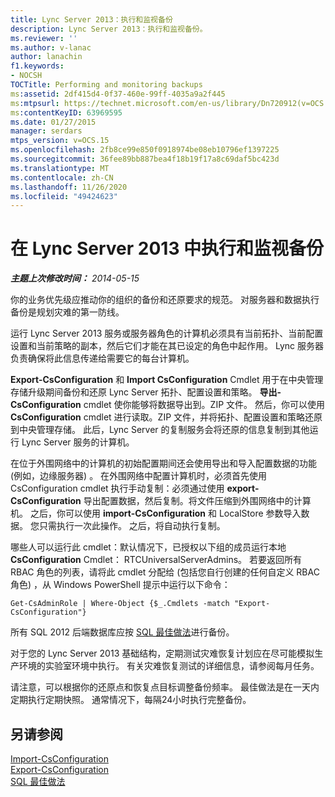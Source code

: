```yaml
---
title: Lync Server 2013：执行和监视备份
description: Lync Server 2013：执行和监视备份。
ms.reviewer: ''
ms.author: v-lanac
author: lanachin
f1.keywords:
- NOCSH
TOCTitle: Performing and monitoring backups
ms:assetid: 2df415d4-0f37-460e-99ff-4035a9a2f445
ms:mtpsurl: https://technet.microsoft.com/en-us/library/Dn720912(v=OCS.15)
ms:contentKeyID: 63969595
ms.date: 01/27/2015
manager: serdars
mtps_version: v=OCS.15
ms.openlocfilehash: 2fb8ce99e850f0918974be08eb10796ef1397225
ms.sourcegitcommit: 36fee89bb887bea4f18b19f17a8c69daf5bc423d
ms.translationtype: MT
ms.contentlocale: zh-CN
ms.lasthandoff: 11/26/2020
ms.locfileid: "49424623"
---
```

# <a name="performing-and-monitoring-backups-in-lync-server-2013"></a>在 Lync Server 2013 中执行和监视备份

<div data-xmlns="http://www.w3.org/1999/xhtml">

<div class="topic" data-xmlns="http://www.w3.org/1999/xhtml" data-msxsl="urn:schemas-microsoft-com:xslt" data-cs="https://msdn.microsoft.com/">

<div data-asp="https://msdn2.microsoft.com/asp">



</div>

<div id="mainSection">

<div id="mainBody">

<span> </span>

_**主题上次修改时间：** 2014-05-15_

你的业务优先级应推动你的组织的备份和还原要求的规范。 对服务器和数据执行备份是规划灾难的第一防线。

运行 Lync Server 2013 服务或服务器角色的计算机必须具有当前拓扑、当前配置设置和当前策略的副本，然后它们才能在其已设定的角色中起作用。 Lync 服务器负责确保将此信息传递给需要它的每台计算机。

**Export-CsConfiguration** 和 **Import CsConfiguration** Cmdlet 用于在中央管理存储升级期间备份和还原 Lync Server 拓扑、配置设置和策略。 **导出-CsConfiguration** cmdlet 使你能够将数据导出到。ZIP 文件。 然后，你可以使用 **CsConfiguration** cmdlet 进行读取。ZIP 文件，并将拓扑、配置设置和策略还原到中央管理存储。 此后，Lync Server 的复制服务会将还原的信息复制到其他运行 Lync Server 服务的计算机。

在位于外围网络中的计算机的初始配置期间还会使用导出和导入配置数据的功能 (例如，边缘服务器) 。 在外围网络中配置计算机时，必须首先使用 CsConfiguration cmdlet 执行手动复制：必须通过使用 **export-CsConfiguration** 导出配置数据，然后复制。将文件压缩到外围网络中的计算机。 之后，你可以使用 **import-CsConfiguration** 和 LocalStore 参数导入数据。 您只需执行一次此操作。 之后，将自动执行复制。

哪些人可以运行此 cmdlet：默认情况下，已授权以下组的成员运行本地 **CsConfiguration** Cmdlet： RTCUniversalServerAdmins。 若要返回所有 RBAC 角色的列表，请将此 cmdlet 分配给 (包括您自行创建的任何自定义 RBAC 角色) ，从 Windows PowerShell 提示中运行以下命令：

`Get-CsAdminRole | Where-Object {$_.Cmdlets -match "Export-CsConfiguration"}`

所有 SQL 2012 后端数据库应按 [SQL 最佳做法](https://go.microsoft.com/fwlink/p/?linkid=290716)进行备份。

对于您的 Lync Server 2013 基础结构，定期测试灾难恢复计划应在尽可能模拟生产环境的实验室环境中执行。 有关灾难恢复测试的详细信息，请参阅每月任务。

请注意，可以根据你的还原点和恢复点目标调整备份频率。 最佳做法是在一天内定期执行定期快照。 通常情况下，每隔24小时执行完整备份。

<div>

## <a name="see-also"></a>另请参阅


[Import-CsConfiguration](https://docs.microsoft.com/powershell/module/skype/Import-CsConfiguration)  
[Export-CsConfiguration](https://docs.microsoft.com/powershell/module/skype/Export-CsConfiguration)  
[SQL 最佳做法](https://go.microsoft.com/fwlink/p/?linkid=290716)  
  

</div>

</div>

<span> </span>

</div>

</div>

</div>


